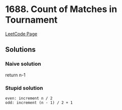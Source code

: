 # 1688. Count of Matches in Tournament

[LeetCode Page](https://leetcode.com/problems/count-of-matches-in-tournament/)

## Solutions
### Naive solution
return n-1

### Stupid solution
```
even: increment n / 2
odd: increment (n - 1) / 2 + 1
```
